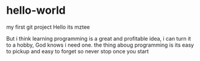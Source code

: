 # hello-world
my first git project
Hello 
its mztee

But i think learning programming is a great and profitable idea, i can turn it to a hobby, God knows i need one.
the thing aboug programming is its easy to pickup and easy to forget so never stop once you start
